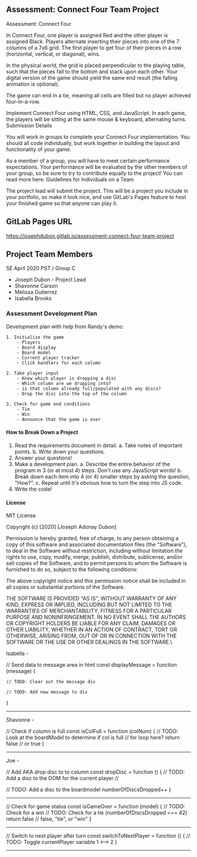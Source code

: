## Assessment: Connect Four Team Project
Assessment: Connect Four

In Connect Four, one player is assigned Red and the other player is assigned Black. Players alternate inserting their pieces into one of the 7 columns of a 7x6 grid. The first player to get four of their pieces in a row (horizontal, vertical, or diagonal), wins.

In the physical world, the grid is placed perpendicular to the playing table, such that the pieces fall to the bottom and stack upon each other. Your digital version of the game should yield the same end result (the falling animation is optional).

The game can end in a tie, meaning all cells are filled but no player achieved four-in-a-row.

Implement Connect Four using HTML, CSS, and JavaScript. In each game, the players will be sitting at the same mouse & keyboard, alternating turns.
Submission Details

You will work in groups to complete your Connect Four implementation. You should all code individually, but work together in building the layout and functionality of your game.

As a member of a group, you will have to meet certain performance expectations. Your performance will be evaluated by the other members of your group, so be sure to try to contribute equally to the project! You can read more here: Guidelines for Individuals on a Team

The project lead will submit the project. This will be a project you include in your portfolio, so make it look nice, and use GitLab's Pages feature to host your finished game so that anyone can play it.

## GitLab Pages URL
https://josephdubon.gitlab.io/assessment-connect-four-team-project

## Project Team Members
SE April 2020 PST / Group C

- Joseph Dubon - Project Lead
- Shavonne Carson
- Melissa Gutierrez
- Isabella Brooks

### Assessment Development Plan

Development plan with help from Randy's demo:

    1. Initialize the game
        - Players
        - Board display
        - Board model
        - Current player tracker
        - Click handlers for each column

    2. Take player input
        - Know which player is dropping a disc
        - Which column are we dropping into?
        - is that column already full/populated with any discs?
        - Drop the disc into the top of the column

    3. Check for game end conditions
        - Tie
        - Win
        - Announce that the game is over

#### How to Break Down a Project

1. Read the requirements document in detail.
	a. Take notes of important points.
	b. Write down your questions.
2. Answer your questions!
3. Make a development plan.
	a. Describe the entire behavior of the program in 3 (or at most 4) steps. Don't use any JavaScript words!
	b. Break down each item into 4 (or 4) smaller steps by asking the question, "How?".
	c. Repeat until it's obvious how to turn the step into JS code.
4. Write the code!

#### License
MIT License

Copyright (c) [2020] [Joseph Adonay Dubon]

Permission is hereby granted, free of charge, to any person obtaining a copy
of this software and associated documentation files (the "Software"), to deal
in the Software without restriction, including without limitation the rights
to use, copy, modify, merge, publish, distribute, sublicense, and/or sell
copies of the Software, and to permit persons to whom the Software is
furnished to do so, subject to the following conditions:

The above copyright notice and this permission notice shall be included in all
copies or substantial portions of the Software.

THE SOFTWARE IS PROVIDED "AS IS", WITHOUT WARRANTY OF ANY KIND, EXPRESS OR
IMPLIED, INCLUDING BUT NOT LIMITED TO THE WARRANTIES OF MERCHANTABILITY,
FITNESS FOR A PARTICULAR PURPOSE AND NONINFRINGEMENT. IN NO EVENT SHALL THE
AUTHORS OR COPYRIGHT HOLDERS BE LIABLE FOR ANY CLAIM, DAMAGES OR OTHER
LIABILITY, WHETHER IN AN ACTION OF CONTRACT, TORT OR OTHERWISE, ARISING FROM,
OUT OF OR IN CONNECTION WITH THE SOFTWARE OR THE USE OR OTHER DEALINGS IN THE
SOFTWARE.\







Isabella - 

// Send data to message area in html
const displayMessage = function (message) {

    // TODO: Clear out the message div

    // TODO: Add new message to div

}

---

Shavonne - 

// Check if column is full
const isColFull = function (colNum) {
    // TODO: Look at the boardModel to determine if col is full
    // for loop here?
    return false // or true
}

-------

Joe - 

// Add AKA drop disc to to column
const dropDisc = function () {
    // TODO: Add a disc to the DOM for the current player
    // <div class="disc red"></div>
    // TODO: Add a disc to the boardmodel
    numberOfDiscsDropped++
}

-------

// Check for game status
const isGameOver = function (model) {
    // TODO: Check for a win
    // TODO: Check for a tie (numberOfDiscsDropped === 42)
    return false // false, "tie", or "win"
}

------

// Switch to next player after turn
const switchToNextPlayer = function () {
    // TODO: Toggle currentPlayer variable 1 <--> 2
}

-------

